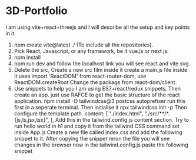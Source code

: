 # 3D-Portfolio
I am using vite+react+threejs and I will describe all the setup and key points in it.
1. npm create vite@latest ./ (To include all the repositories).
2. Pick React, Javascript, or any framework, be it vue.js or next js.
3. npm install
4. npm run dev and follow the localhost link you will see react and vite svg.
5. Delete the src, Create a new src film inside it create a main.js file inside it uses import 'ReactDOM' from react-router-dom, use ReactDOM.createRoot Change the package from react-dom/client.
6. Use snippets to help you I am using ES7+react/redux snippets, Then create an app. just use RAFCE to get the basic structure of the react application. npm install -D tailwindcss@3 postcss autoprefixer run this first in a seperate terminal. Then initialise it npx tailwindcss init -p Then configure the template path.
 content: [
    "./index.html",
    "./src/**/*.{js,ts,jsx,tsx}",
  ],  Add this in the tailwind.config.js content section. Try to run hello world in h1 and copy it from the tailwind CSS command set inside App.js
Create a new file called index.css and add the following snippet to it.
After copying the snippet rerun the file you will see changes in the browser now in the tailwind.config.js paste the following snippet
